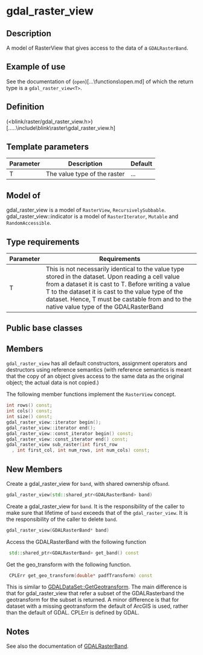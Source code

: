 # gdal_raster_view<T>

## Description
A model of RasterView that gives access to the data of a `GDALRasterBand`. 

## Example of use
See the documentation of (`open`)[.\..\functions\open.md] of which the return type is a `gdal_raster_view<T>`.

## Definition
(<blink/raster/gdal_raster_view.h>)[.\..\..\include\blink\raster\gdal_raster_view.h]

## Template parameters
|Parameter|Description|Default|
|----------|--------|---------|
|T|The value type of the raster|...|

## Model of
gdal_raster_view<T> is a model of `RasterView`, `RecursivelySubbable`.
gdal_raster_view<T>::indicator is a model of `RasterIterator`, `Mutable` and `RandomAccessible`.

## Type requirements
|Parameter|Requirements|
|----------|--------|
|T|This is not necessarily identical to the value type stored in the dataset. Upon reading a cell value from a dataset it is cast to T. Before writing a value T to the dataset it is cast to the value type of the dataset. Hence, T must be castable from and to the native value type of the GDALRasterBand|

## Public base classes
  
## Members
`gdal_raster_view` has all default constructors, assignment operators and destructors using reference semantics (with reference semantics is meant that the copy of an object gives access to the same data as the original object; the actual data is not copied.)

The following member functions implement the `RasterView` concept.
```cpp
int rows() const; 
int cols() const;
int size() const; 
gdal_raster_view::iterator begin(); 
gdal_raster_view::iterator end();
gdal_raster_view::const_iterator begin() const;
gdal_raster_view::const_iterator end() const;
gdal_raster_view sub_raster(int first_row
  , int first_col, int num_rows, int num_cols) const;
```

## New Members
Create a gdal_raster_view for `band`, with shared ownership of`band`.
```cpp
gdal_raster_view(std::shared_ptr<GDALRasterBand> band)
```

Create a gdal_raster_view for `band`. It is the responsibility of the caller to make sure that lifetime of `band` exceeds that of the `gdal_raster_view`. It is the responsibility of the caller to delete `band`.
```cpp
gdal_raster_view(GDALRasterBand* band)
```

Access the GDALRasterBand with the following function
```cpp
 std::shared_ptr<GDALRasterBand> get_band() const 
```

Get the geo_transform with the following function.
```cpp
 CPLErr get_geo_transform(double* padfTransform) const
```

This is similar to [GDALDataSet::GetGeotransform](http://www.gdal.org/classGDALDataset.html#a5101119705f5fa2bc1344ab26f66fd1d). The main difference is that for gdal_raster_view that refer a subset of the GDALRasterband the geotransform for the subset is returned. A minor difference is that for dataset with a missing geotransform the default of ArcGIS is used, rather than the default of GDAL. CPLErr is defined by GDAL. 

## Notes 
See also the documentation of [GDALRasterBand](http://www.gdal.org/classGDALRasterBand.html).

